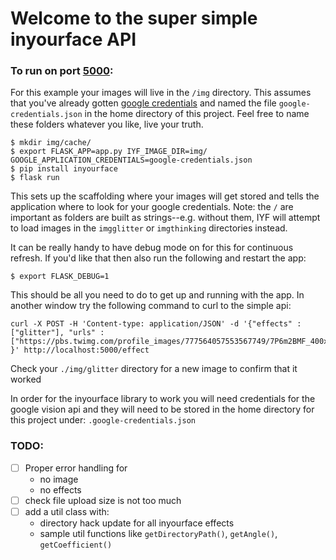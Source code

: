 # Welcome to the super simple inyourface API

### To run on port [5000](http://localhost:5000):
For this example your images will live in the `/img` directory. This assumes that you've already gotten [google credentials](https://cloud.google.com/vision/docs/auth) and named the file `google-credentials.json` in the home directory of this project. Feel free to name these folders whatever you like, live your truth.
```
$ mkdir img/cache/
$ export FLASK_APP=app.py IYF_IMAGE_DIR=img/ GOOGLE_APPLICATION_CREDENTIALS=google-credentials.json
$ pip install inyourface
$ flask run
```
This sets up the scaffolding where your images will get stored and tells the application where to look for your google credentials.
Note: the `/` are important as folders are built as strings--e.g. without them, IYF will attempt to load images in the `imgglitter` or `imgthinking` directories instead.

It can be really handy to have debug mode on for this for continuous refresh. If you'd like that then also run the following and restart the app:
```
$ export FLASK_DEBUG=1

```

This should be all you need to do to get up and running with the app. In another window try the following command to curl to the simple api:
```
curl -X POST -H 'Content-type: application/JSON' -d '{"effects" : ["glitter"], "urls" : ["https://pbs.twimg.com/profile_images/777564057553567749/7P6m2BMF_400x400.jpg"] }' http://localhost:5000/effect
```

Check your `./img/glitter` directory for a new image to confirm that it worked

In order for the inyourface library to work you will need credentials for the google vision api and they will need to be stored in the home directory for this project under:
`.google-credentials.json`

### TODO:
- [ ] Proper error handling for
  - no image
  - no effects
- [ ] check file upload size is not too much
- [ ] add a util class with:
  - directory hack update for all inyourface effects
  - sample util functions like `getDirectoryPath()`, `getAngle()`, `getCoefficient()`
